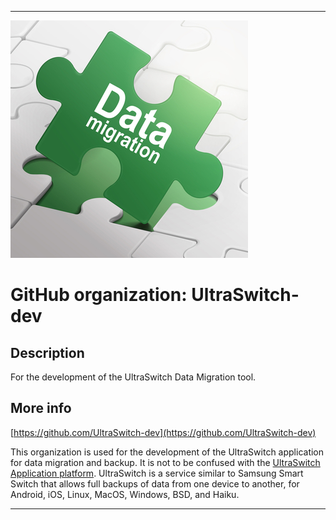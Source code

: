 
***

![DataMigrationIcon.jpeg failed to load. The file may be missing or corrupt. Check the file path for errors first.](/AdditionalInfo/1/UltraSwitch-dev/DataMigrationIcon.jpeg)

# GitHub organization: UltraSwitch-dev

## Description

For the development of the UltraSwitch Data Migration tool.

## More info

[https://github.com/UltraSwitch-dev](https://github.com/UltraSwitch-dev)

This organization is used for the development of the UltraSwitch application for data migration and backup. It is not to be confused with the [UltraSwitch Application platform](/AdditionalInfo/1/UltraSwitch/). UltraSwitch is a service similar to Samsung Smart Switch that allows full backups of data from one device to another, for Android, iOS, Linux, MacOS, Windows, BSD, and Haiku.

***
